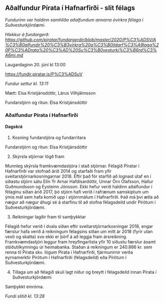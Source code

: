 ## Aðalfundur Pírata í Hafnarfirði - slit félags

*Fundurinn var haldinn samhliða aðalfundum annarra óvirkra félaga í Suðvesturkjördæmi.*

*Hlekkur á fundargerð: https://github.com/piratar/fundargerdir/blob/master/2020/P%C3%ADSV/A%C3%B0alfundir%20%C3%B3virkra%20a%C3%B0ildarf%C3%A9laga%20P%C3%ADrata%20%C3%AD%20Su%C3%B0vesturkj%C3%B6rd%C3%A6mi.md*

Laugardaginn 20. júní kl 13:00

https://fundir.piratar.is/P%C3%ADSuV

*Fundur settur kl. 13:11*

Mætt: Elsa Kristjánsdóttir, Lárus Vilhjálmsson

Fundarstjórn og ritun: Elsa Kristjánsdóttir

### Aðalfundur Pírata í Hafnarfirði

#### Dagskrá

1. Kosning fundarstjóra og fundarritara

Fundarstjórn og ritun: Elsa Kristjánsdóttir

2. Skýrsla stjórnar lögð fram

Munnleg skýrsla framkvæmdastjóra í stað stjórnar. Félagið Píratar í Hafnarfirði var stofnað árið 2014 og starfaði fram yfir sveitarstjórnarkosningarnar 2018. Eftir það fór starfið að lognast útaf en í síðastu stjórn sátu Elín Ýr Arnar Hafdísardóttir, Unnar Örn Ólafsson, Hallur Guðmundsson og Eysteinn Jónsson. Ekki hefur verið haldinn aðalfundur í félaginu síðan árið 2017, þó stjórn hafi verið í rafrænum samskiptum um ýmis mál sem hafa komið upp í stjórnmálum í Hafnarfirði. Það má því ætla að nægur að nægur áhugi sé á starfinu til að stofna félagsdeild undir Pírötum í Suðvesturkjördæmi.

3. Reikningar lagðir fram til samþykktar

Félagið hefur verið í dvala síðan eftir sveitarstjórnarkosningar 2018, engar færslur hafa verið á reikningum félagsins síðan um mitt ár 2018 (fyrir utan vexti og skatta) svo ekki er þörf á að leggja fram ársreikning. Framkvæmdastjóri leggur fram hreyfingarlista yfir 10 síðustu færslur ásamt stöðutilkynningu úr heimabanka. Staðan á reikningum er 240.866 kr. sem renna til Pírata skv. lögum Pírata í Hafnarfirði, fjármunirnir verða eyrnamerktir Pírötum í Hafnarfirði (félagsdeild) eða Pírötum í Suðvesturkjördæmi.

4. Tillaga um að félagið skuli lagt niður og breytt í félagsdeild innan Pírata í Suðvesturkjördæmi

Samþykkt einróma.

*Fundi slitið kl. 13:28*

